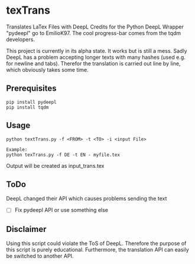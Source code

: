 # texTrans
Translates LaTex Files with DeepL
Credits for the Python DeepL Wrapper "pydeepl" go to EmilioK97. The cool progress-bar comes from the tqdm developers.

This project is currently in its alpha state. It works but is still a mess. Sadly DeepL has a problem accepting longer texts with many hashes (used e.g. for newline and tabs). Therefor the translation is carried out line by line, which obviously takes some time.

Prerequisites
------------

    pip install pydeepl
    pip install tqdm
    
Usage
------------

    python textTrans.py -f <FROM> -t <TO> -i <input File>
    
    Example:
    python texTrans.py -f DE -t EN - myfile.tex
Output will be created as input_trans.tex

ToDo
----
DeepL changed their API which causes problems sending the text

- [ ] Fix pydeepl API or use something else


Disclaimer
----------
Using this script could violate the ToS of DeepL. Therefore the purpose of this script is purely educational. Furthermore, the translation API can easily be switched to another API.
    
    

